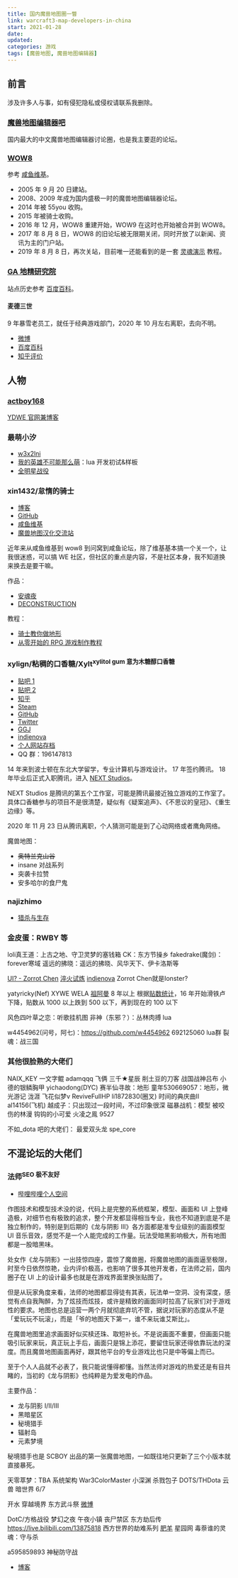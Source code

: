```yaml
---
title: 国内魔兽地图圈一瞥
link: warcraft3-map-developers-in-china
start: 2021-01-28
date: 
updated: 
categories: 游戏
tags: [魔兽地图, 魔兽地图编辑器]
---
```


## 前言

涉及许多人与事，如有侵犯隐私或侵权请联系我删除。

### [魔兽地图编辑器吧](https://tieba.baidu.com/f?kw=%E9%AD%94%E5%85%BD%E5%9C%B0%E5%9B%BE%E7%BC%96%E8%BE%91%E5%99%A8)

国内最大的中文魔兽地图编辑器讨论圈，也是我主要逛的论坛。

### [WOW8](https://bbs.wow8.org/)

参考 [咸鱼维基](https://xywiki.com/WOW8)。

- 2005 年 9 月 20 日建站。
- 2008、2009 年成为国内盛极一时的魔兽地图编辑器论坛。
- 2014 年被 55you 收购。
- 2015 年被骑士收购。
- 2016 年 12 月，WOW8 重建开始，WOW9 在这时也开始被合并到 WOW8。
- 2017 年 8 月 8 日，WOW8 的旧论坛被无限期关闭，同时开放了以新闻、资讯为主的门户站。
- 2019 年 8 月 8 日，再次关站，目前唯一还能看到的是一套 [灵魂演示](http://wow8.org/soul-demo/) 教程。

### [GA 地精研究院](https://bbs.islga.org/forum.php)

站点历史参考 [百度百科](https://baike.baidu.com/item/%E5%9C%B0%E7%B2%BE%E7%A0%94%E7%A9%B6%E9%99%A2)。

#### 麦德三世

9 年暴雪老员工，就任于经典游戏部门，2020 年 10 月左右离职，去向不明。

- [微博](https://weibo.com/u/3132013861?from=feed&loc=at&nick=GA_%E9%BA%A6%E5%BE%B7%E4%B8%89%E4%B8%96&is_all=1)
- [百度百科](https://baike.baidu.com/item/%E9%BA%A6%E5%BE%B7%E4%B8%89%E4%B8%96)
- [知乎评价](https://www.zhihu.com/question/48403321)

## 人物

### [actboy168](https://github.com/actboy168)

[YDWE 官网兼博客](http://www.ydwe.net/)

### 最萌小汐

- [w3x2lni](https://github.com/sumneko/w3x2lni)
- [我的英雄不可能那么萌](https://github.com/actboy168/MoeHero)：lua 开发初试&样板
- [全明星战役](https://github.com/sumneko/All-Star-Battle-2)

### xin1432/怠惰的骑士

- [博客](https://lazyknight.com)
- [GitHub](https://github.com/LazyKnightX)
- [咸鱼维基](https://xywiki.com)
- [魔兽地图汉化交流站](https://hanhuamap.com/forum.php)

近年来从咸鱼维基到 wow8 到问窝到咸鱼论坛，除了维基基本搞一个关一个，让我很迷惑，可以搞 WE 社区，但社区的重点是内容，不是社区本身，我不知道换来换去是要干嘛。

作品：

- [安魂夜](https://lazyknight.com/requiem/)
- [DECONSTRUCTION](https://store.steampowered.com/app/772980/DECONSTRUCTION/)

教程：

- [骑士教你做地形](https://tieba.baidu.com/p/2110738107?see_lz=1)
- [从零开始的 RPG 游戏制作教程](https://www.v2ex.com/member/DreamerQQ)

### xylign/粘稠的口香糖/Xylt<sup>xylitol gum 意为木糖醇口香糖</sup>

- [贴吧 1](https://tieba.baidu.com/home/main/?un=xylign&ie=utf-8&id=tb.1.7003e480.er1LzAHs6dGON4frNoGbgg&fr=frs)
- [贴吧 2](https://tieba.baidu.com/home/main/?un=%E7%B2%98%E7%A8%A0%E7%9A%84%E5%8F%A3%E9%A6%99%E7%B3%96&ie=utf-8&id=tb.1.5fde35ad.S1iKvKBqq4p7PFyUZUm0MQ&fr=frs)
- [知乎](https://www.zhihu.com/people/xylitogum)
- [Steam](https://steamcommunity.com/id/xylitogum)
- [GitHub](https://github.com/xylitogum)
- [Twitter](https://twitter.com/xylitogum)
- [GGJ](https://globalgamejam.org/users/weiqi-gu)
- [indienova](https://indienova.com/u/xylitogum)
- [个人网站存档](https://web.archive.org/web/20181103002923/http://www.xylitogum.net/)
- QQ 群：196147813

14 年来到波士顿在东北大学留学，专业计算机与游戏设计。
17 年签约腾讯。
18 年毕业后正式入职腾讯，进入 [NEXT Studios](https://zh.wikipedia.org/zh-hans/NEXT_Studios)。

NEXT Studios 是腾讯的第五个工作室，可能是腾讯最接近独立游戏的工作室了。
具体口香糖参与的项目不是很清楚，疑似有《疑案追声》、《不思议的皇冠》、《重生边缘》等。

2020 年 11 月 23 日从腾讯离职，个人猜测可能是到了心动网络或者鹰角网络。

魔兽地图：

- ~~奥特兰克山谷~~
- insane 对战系列
- 突袭卡拉赞
- 安多哈尔的食尸鬼

### najizhimo

- [猎杀与生存](https://baike.baidu.com/item/%E7%8C%8E%E6%9D%80%E4%B8%8E%E7%94%9F%E5%AD%98)

### 金皮蛋：RWBY 等

loli真王道：上古之地、守卫灵梦的塞钱箱
CK：东方节操乡
fakedrake(魔剑)：forever寒域
遥远的拂晓：遥远的拂晓、风华天下、伊卡洛斯等

[UI? - Zorrot Chen](https://www.zhihu.com/question/52620556/answer/576788096)
[淬火试炼](http://www.warchasersreforged.com/)
[indienova](https://indienova.com/u/uizorrot)
Zorrot Chen就是Ionster?

yatyricky(Nef) XYWE WELA
[祖阿曼](https://github.com/yatyricky/Zulaman-WE)
8 年以上
根据[贴数统计](https://tieba.baidu.com/p/815157281)，16 年开始滑铁卢下降，贴数从 1000 以上跌到 500 以下，再到现在的 100 以下

风色四叶草之恋：听歌挂机图
非神（东邪？）：丛林肉搏 lua

w4454962(问号，阿七)：https://github.com/w4454962 692125060 lua群
裂魂：战三国

### 其他很脸熟的大佬们

NAIX_KEY
一文字鲲
adamqqq
飞俩
三千★星辰
削土豆的刀客
战国战神吕布
小德的银鳞胸甲
yichaodong(DYC)
赛半仙寻故：地形
童年530669057：地形，微光游记
泷涯
飞花似梦v
ReviveFullHP
li1872830(圈叉)
时间的典庆曲II
al14156(飞机)
越成子：只出现过一段时间，不过印象很深
磁暴战机：模型
被咬伤的林漫
钩钩的小可爱
火凌之鳯
9527

不如_dota 吧的大佬们：
最爱双头龙
spe_core

## 不混论坛的大佬们

### 法师<sup>SEO 极不友好</sup>

- [哔哩哔哩个人空间](https://space.bilibili.com/35031623)

作图技术和模型技术没的说，代码上是完整的系统框架，模型、画面和 UI 上登峰造极，对细节也有极致的追求，整个开发都显得相当专业，我也不知道到底是不是独立制作的，特别是到后期的《龙与阴影 III》各方面都是准专业级别的画面模型 UI 音乐音效，感觉不是一个人能完成的工作量。玩法受暗黑影响极大，所有地图都是一股暗黑味。

处女作《龙与阴影》一出技惊四座，震惊了魔兽圈，将魔兽地图的画面逼至极限，时至今日依然惊艳，业内评价极高，也影响了很多其他开发者，在法师之前，国内圈子在 UI 上的设计最多也就是在游戏界面里换张贴图了。

但是从玩家角度来看，法师的地图都显得徒有其表，玩法单一空洞、没有深度，感觉有点自我陶醉，为了炫技而炫技，或许是精致的画面同时拉高了玩家们对于游戏性的要求。地图也总是运营一两个月就彻底弃坑不管，据说对玩家的态度从不是「爱玩玩不玩滚」，而是「爷的地图天下第一，谁不来玩谁艾斯比」。

在魔兽地图里追求画面好似买椟还珠、取短补长。不是说画面不重要，但画面只能吸引玩家来玩，真正玩上手后，画面只是锦上添花，要留住玩家还得依靠玩法的深度。而且魔兽地图画面再好，跟其他平台的专业游戏比也只是中等偏上而已。

至于个人人品就不必表了，我只能说懂得都懂。当然法师对游戏的热爱还是有目共睹的，当初的《龙与阴影》也纯粹是为爱发电的作品。

主要作品：

- 龙与阴影 I/II/III
- 黑暗星区
- 秘境猎手
- 辐射岛
- 元素梦境

秘境猎手也是 SCBOY 出品的第一张魔兽地图，一如既往地只更新了三个小版本就直接暴死。

天零萃梦：TBA 系统架构 War3ColorMaster
小深渊
杀戮包子
DOTS/THDota
云兽 暗世界 6/7

开水 穿越境界 东方武斗祭
[微博](https://weibo.com/bgthu)

DotC/方格战役
梦幻之夜
午夜小镇 丧尸禁区
东方劫后传 https://live.bilibili.com/13875818
西方世界的劫难系列
[肥羊](https://norpg.com/)
星园网
毒萘谁的灵魂：守与杀

a595859893 神秘防守战 
- [博客](https://a595859893.github.io/)